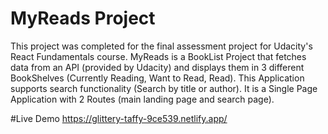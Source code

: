 # MyReads Project

This project was completed for the final assessment project for Udacity's React Fundamentals course.
MyReads is a BookList Project that fetches data from an API (provided by Udacity) and displays them in 3 different BookShelves (Currently Reading, Want to Read, Read). 
This Application supports search functionality (Search by title or author). 
It is a Single Page Application with 2 Routes (main landing page and search page).

#Live Demo
https://glittery-taffy-9ce539.netlify.app/
